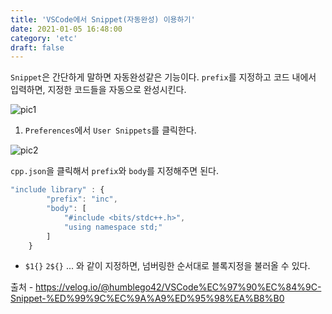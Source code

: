 ```yaml
---
title: 'VSCode에서 Snippet(자동완성) 이용하기'
date: 2021-01-05 16:48:00
category: 'etc'
draft: false
---  
```


`Snippet`은 간단하게 말하면 자동완성같은 기능이다. `prefix`를 지정하고 코드 내에서 입력하면, 지정한 코드들을 자동으로 완성시킨다.

![pic1](https://img1.daumcdn.net/thumb/R1280x0/?scode=mtistory2&fname=https%3A%2F%2Fblog.kakaocdn.net%2Fdn%2FdjvZa1%2FbtqSIZAZ0Of%2FDR1WqZV8eNJRKrTY41RGL0%2Fimg.png)

1. `Preferences`에서 `User Snippets`를 클릭한다.

![pic2](https://img1.daumcdn.net/thumb/R1280x0/?scode=mtistory2&fname=https%3A%2F%2Fblog.kakaocdn.net%2Fdn%2FZ5zaX%2FbtqSDvtXMxa%2FLfM9uHk0UV4AOPeS7CJj7K%2Fimg.png)

`cpp.json`을 클릭해서 `prefix`와 `body`를 지정해주면 된다.

```javascript
"include library" : {
		"prefix": "inc",
		"body": [
			"#include <bits/stdc++.h>",
			"using namespace std;" 
		]
	}
```  
- `$1{}` `2${}` ... 와 같이 지정하면, 넘버링한 순서대로 블록지정을 불러올 수 있다.

출처 - https://velog.io/@humblego42/VSCode%EC%97%90%EC%84%9C-Snippet-%ED%99%9C%EC%9A%A9%ED%95%98%EA%B8%B0
